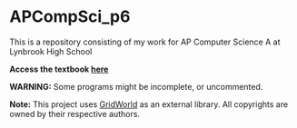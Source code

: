 # APCompSci_p6

This is a repository consisting of my work for AP Computer Science A at Lynbrook High School

**Access the textbook [here](https://github.com/ParadoxFlame/APCompSci_p6/blob/master/Java%20Methods.pdf)**

**WARNING:** Some programs might be incomplete, or uncommented.


**Note:**
This project uses [GridWorld](https://apcentral.collegeboard.org/pdf/gridworld-ap-compscience.pdf?course=ap-computer-science-a) as an external library. All copyrights are owned by their respective authors.
